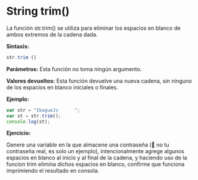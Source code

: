 # String trim()

La función str.trim() se utiliza para eliminar los espacios en blanco de ambos extremos de la cadena dada.

**Sintaxis:**

```js
str.trim ()
```

**Parámetros:** Esta función no toma ningún argumento.

**Valores devueltos:** Esta función devuelve una nueva cadena, sin ninguno de los espacios en blanco iniciales o finales.

**Ejemplo:**

```js
var str = "IbagueJs      ";
var st = str.trim();
console.log(st);
```

**Ejercicio:**

Genere una variable en la que almacene una contraseña (👀 no tu contraseña real, es solo un ejemplo), intencionalmente agrege algunos espacios en blanco al inicio y al final de la cadena, y haciendo uso de la funcion trim elimina dichos espacios en blanco, confirme que funciona imprimiendo el resultado en consola.